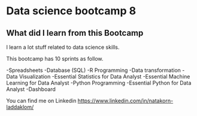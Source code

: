 # Data science bootcamp 8
## What did I learn from this Bootcamp
I learn a lot stuff related to data science skills.

This bootcamp has 10 sprints as follow.

-Spreadsheets
-Database (SQL)
-R Programming
-Data transformation
-Data Visualization
-Essential Statistics for Data Analyst
-Essential Machine Learning for Data Analyst
-Python Programming
-Essential Python for Data Analyst
-Dashboard

You can find me on Linkedin https://www.linkedin.com/in/natakorn-laddaklom/
